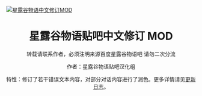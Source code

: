 <p align="center">

  <a href="https://chr.svbbs.club/"><img src="https://imgs.svbbs.club/i/2024/66345d3c6bf0f.png" alt="星露谷物语中文修订MOD"></a>

</p>

<div align="center">

# 星露谷物语贴吧中文修订 MOD

转载请联系作者，必须注明来源百度星露谷物语吧
请勿二次分流

作者：星露谷物语贴吧汉化组 <br/>

特性：修订了若干错误文本内容，对部分对话内容进行了润色。更多详情请见[更新日志](https://chr.svbbs.club/about/changelog.html)。<br/>
